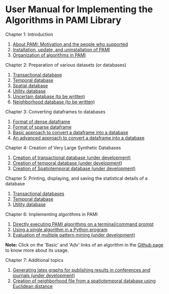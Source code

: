 # User Manual for Implementing the Algorithms in PAMI Library

 
Chapter 1: Introduction

   1. [About PAMI: Motivation and the people who supported](./manuals/aboutPAMI.html)
   2. [Installation, update, and uninstallation of PAMI](./manuals/installation.html)
   3. [Organization of algorithms in PAMI](./manuals/organization.html)

Chapter 2: Preparation of various datasets (or databases)
   1. [Transactional database](./manuals/transactionalDatabase.html)
   2. [Temporal database](./manuals/temporalDatabase.html)
   3. [Spatial database](./manuals/spatialDatabase.html)
   4. [Utility database](./manuals/utilityDatabase.html)
   5. [Uncertain database (to be written)](./manuals/uncertainDatabases.md)
   6. [Neighborhood database (to be written)](./manuals/neighborhoodDatabase.html)

Chapter 3: Converting dataframes to databases

   1. [Format of dense dataframe](./manuals/denseDF2DB.html) 
   2. [Format of sparse dataframe](./manuals/sparseDF2DB.html)
   3. [Basic approach to convert a dataframe into a database](./manuals/denseDF2DB.html)
   4. [An advanced approach to convert a dataframe into a database](./manuals/DF2DBPlus.html)

Chapter 4: Creation of Very Large Synthetic Databases
  
   1. [Creation of transactional database (under development)](./manuals/createTransactionalDatabase.html)
   2. [Creation of temporal database (under development)](./manuals/createTemporalDatabase.html)
   3. [Creation of Spatiotemporal database (under development)](./manuals/createSpatiotemporalDatabase.html) 

Chapter 5: Printing, displaying, and saving the statistical details of a database
 
   1. [Transactional databases](./manuals/transactionalDatabaseStats.md)      
   2. [Temporal database](./manuals/temporalDatabaseStats.md)
   3. [Utility database](./manuals/utilityDatabaseStats.md)

Chapter 6: Implementing algorithms in PAMI

   1. [Directly executing PAMI algorithms on a terminal/command prompt](./manuals/terminalExecute.html)
   2. [Using a single algorithm in a Python program](./manuals/utilization.html)
   3. [Evaluation of multiple pattern mining (under development)](./manuals/evaluateMultipleAlgorithms.html)

   __Note:__ Click on the 'Basic' and 'Adv' links of an algorithm in the [Github page](https://github.com/udayRage/PAMI) to know more about its usage.

Chapter 7: Additional topics

   1. [Generating latex graphs for publishing results in conferences and journals (under development)](./manuals/generateLatexGraphs.html)
   2. [Creation of neighborhood file from a spatiotemporal database using Euclidean distance](./manuals/neighborFileFromspatialDataframe.html)
   